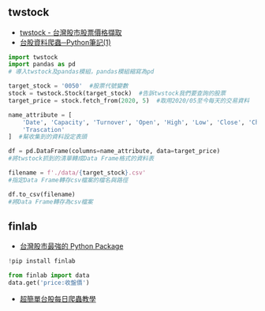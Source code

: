 #

## twstock
- [twstock - 台灣股市股票價格擷取](https://twstock.readthedocs.io/zh_TW/latest/)
- [台股資料爬蟲─Python筆記(1)](https://hackmd.io/@s02260441/HJcMcnds8)

```python
import twstock
import pandas as pd
# 導入twstock及pandas模組，pandas模組縮寫為pd

target_stock = '0050'  #股票代號變數
stock = twstock.Stock(target_stock)  #告訴twstock我們要查詢的股票
target_price = stock.fetch_from(2020, 5)  #取用2020/05至今每天的交易資料

name_attribute = [
    'Date', 'Capacity', 'Turnover', 'Open', 'High', 'Low', 'Close', 'Change',
    'Trascation'
]  #幫收集到的資料設定表頭

df = pd.DataFrame(columns=name_attribute, data=target_price)
#將twstock抓到的清單轉成Data Frame格式的資料表

filename = f'./data/{target_stock}.csv'
#指定Data Frame轉存csv檔案的檔名與路徑

df.to_csv(filename)
#將Data Frame轉存為csv檔案
```
## finlab

- [台灣股市最強的 Python Package](https://www.finlab.tw/%E5%8F%B0%E7%81%A3%E8%82%A1%E5%B8%82%E6%9C%80%E5%BC%B7%E7%9A%84-python-package/)

```python
!pip install finlab

from finlab import data
data.get('price:收盤價')
```
- [超簡單台股每日爬蟲教學](https://www.finlab.tw/%E8%B6%85%E7%B0%A1%E5%96%AE%E5%8F%B0%E8%82%A1%E6%AF%8F%E6%97%A5%E7%88%AC%E8%9F%B2%E6%95%99%E5%AD%B8/)

